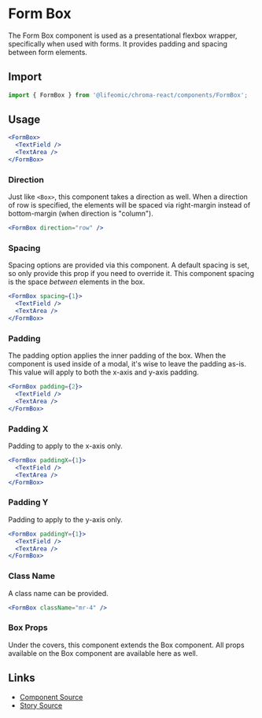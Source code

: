 # Form Box

The Form Box component is used as a presentational flexbox wrapper, specifically
when used with forms. It provides padding and spacing between form elements.

<!-- STORY -->

## Import

```js
import { FormBox } from '@lifeomic/chroma-react/components/FormBox';
```

## Usage

```jsx
<FormBox>
  <TextField />
  <TextArea />
</FormBox>
```

### Direction

Just like `<Box>`, this component takes a direction as well. When a direction of
row is specified, the elements will be spaced via right-margin instead of
bottom-margin (when direction is "column").

```jsx
<FormBox direction="row" />
```

### Spacing

Spacing options are provided via this component. A default spacing is set, so
only provide this prop if you need to override it. This component spacing is the
space _between_ elements in the box.

```jsx
<FormBox spacing={1}>
  <TextField />
  <TextArea />
</FormBox>
```

### Padding

The padding option applies the inner padding of the box. When the component is
used inside of a modal, it's wise to leave the padding as-is. This value will
apply to both the x-axis and y-axis padding.

```jsx
<FormBox padding={2}>
  <TextField />
  <TextArea />
</FormBox>
```

### Padding X

Padding to apply to the x-axis only.

```jsx
<FormBox paddingX={1}>
  <TextField />
  <TextArea />
</FormBox>
```

### Padding Y

Padding to apply to the y-axis only.

```jsx
<FormBox paddingY={1}>
  <TextField />
  <TextArea />
</FormBox>
```

### Class Name

A class name can be provided.

```jsx
<FormBox className="mr-4" />
```

### Box Props

Under the covers, this component extends the Box component. All props available
on the Box component are available here as well.

## Links

- [Component Source](https://github.com/lifeomic/chroma-react/blob/master/src/components/FormBox/FormBox.tsx)
- [Story Source](https://github.com/lifeomic/chroma-react/blob/master/stories/components/FormBox/FormBox.stories.tsx)
